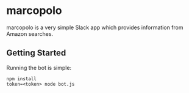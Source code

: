 # marcopolo

marcopolo is a very simple Slack app which provides information from Amazon
searches.

## Getting Started

Running the bot is simple:

```
npm install
token=<token> node bot.js
```
